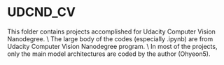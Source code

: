 # UDCND_CV

This folder contains projects accomplished for Udacity Computer Vision Nanodegree. \\
The large body of the codes (especially .ipynb) are from Udacity Computer Vision Nanodegree program.  \\
In most of the projects, only the main model architectures are coded by the author (Ohyeon5). 